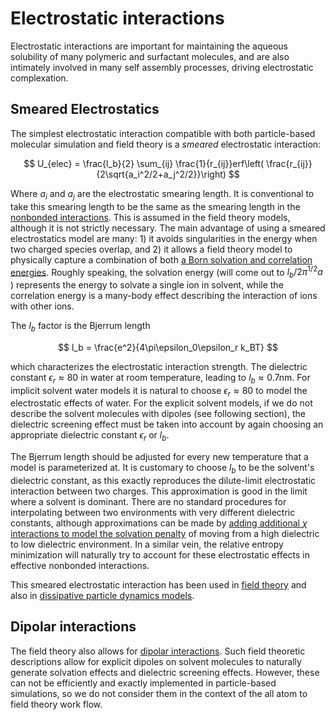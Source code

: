 # Electrostatic interactions
Electrostatic interactions are important for maintaining the aqueous solubility of many polymeric and surfactant molecules, and are also intimately involved in many self assembly processes, driving electrostatic complexation.

## Smeared Electrostatics
The simplest electrostatic interaction compatible with both particle-based molecular simulation and field theory is a *smeared* electrostatic interaction:

$$
U_{elec}    = \frac{l_b}{2} \sum_{ij} \frac{1}{r_{ij}}erf\left( \frac{r_{ij}}{2\sqrt{a_i^2/2+a_j^2/2}}\right)
$$

Where $a_i$ and $a_j$ are the electrostatic smearing length. It is conventional to take this smearing length to be the same as the smearing length in the [nonbonded interactions](explicit-solvent-pref.md). This is assumed in the field theory models, although it is not strictly necessary. The main advantage of using a smeared electrostatics model are many: 1) it avoids singularities in the energy when two charged species overlap, and 2) it allows a field theory model to physically capture a combination of both [a Born solvation and correlation energies](https://journals.aps.org/pre/abstract/10.1103/PhysRevE.81.021501). Roughly speaking, the solvation energy (will come out to $l_b/2\pi^{1/2}a$ ) represents the energy to solvate a single ion in solvent, while the correlation energy is a many-body effect describing the interaction of ions with other ions.

The $l_b$ factor is the Bjerrum length

$$
l_b = \frac{e^2}{4\pi\epsilon_0\epsilon_r k_BT}
$$

which characterizes the electrostatic interaction strength. The dielectric constant $\epsilon_r\approx80$ in water at room temperature, leading to $l_b\approx 0.7$nm. For implicit solvent water models it is natural to choose $\epsilon_r\approx80$ to model the electrostatic effects of water. For the explicit solvent models, if we do not describe the solvent molecules with dipoles (see following section), the dielectric screening effect must be taken into account by again choosing an appropriate dielectric constant $\epsilon_r$ or $l_b$.

The Bjerrum length should be adjusted for every new temperature that a model is parameterized at. It is customary to choose $l_b$ to be the solvent's dielectric constant, as this exactly reproduces the dilute-limit electrostatic interaction between two charges. This approximation is good in the limit where a solvent is dominant. There are no standard procedures for interpolating between two environments with very different dielectric constants, although approximations can be made by [adding additional $\chi$ interactions to model the solvation penalty](https://pubs.acs.org/doi/abs/10.1021/acs.macromol.1c00095) of moving from a high dielectric to low dielectric environment. In a similar vein, the relative entropy minimization will naturally try to account for these electrostatic effects in effective nonbonded interactions.

This smeared electrostatic interaction has been used in [field theory](https://www.pnas.org/doi/10.1073/pnas.1900435116) and also in [dissipative particle dynamics models](https://arxiv.org/abs/1608.00626).

## Dipolar interactions
The field theory also allows for [dipolar interactions](https://aip.scitation.org/doi/full/10.1063/1.4964680). Such field theoretic descriptions allow for explicit dipoles on solvent molecules to naturally generate solvation effects and dielectric screening effects. However, these can not be efficiently and exactly implemented in particle-based simulations, so we do not consider them in the context of the all atom to field theory work flow.

